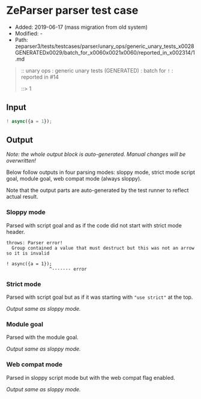 # ZeParser parser test case

- Added: 2019-06-17 (mass migration from old system)
- Modified: -
- Path: zeparser3/tests/testcases/parser/unary_ops/generic_unary_tests_x0028GENERATEDx0029/batch_for_x0060x0021x0060/reported_in_x002314/1.md

> :: unary ops : generic unary tests (GENERATED) : batch for `!` : reported in #14
>
> ::> 1

## Input

`````js
! async({a = 1});
`````

## Output

_Note: the whole output block is auto-generated. Manual changes will be overwritten!_

Below follow outputs in four parsing modes: sloppy mode, strict mode script goal, module goal, web compat mode (always sloppy).

Note that the output parts are auto-generated by the test runner to reflect actual result.

### Sloppy mode

Parsed with script goal and as if the code did not start with strict mode header.

`````
throws: Parser error!
  Group contained a value that must destruct but this was not an arrow so it is invalid

! async({a = 1});
                ^------- error
`````

### Strict mode

Parsed with script goal but as if it was starting with `"use strict"` at the top.

_Output same as sloppy mode._

### Module goal

Parsed with the module goal.

_Output same as sloppy mode._

### Web compat mode

Parsed in sloppy script mode but with the web compat flag enabled.

_Output same as sloppy mode._
